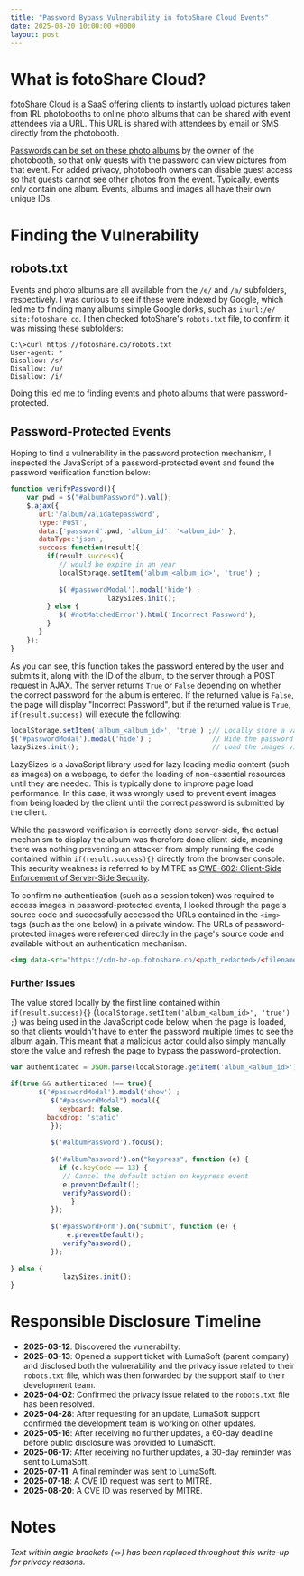 ```yaml
---
title: "Password Bypass Vulnerability in fotoShare Cloud Events"
date: 2025-08-20 10:00:00 +0000
layout: post
---
```


# What is fotoShare Cloud?

[fotoShare Cloud](https://fotoshare.co/) is a SaaS offering clients to instantly upload pictures taken from IRL photobooths to online photo albums that can be shared with event attendees via a URL. This URL is shared with attendees by email or SMS directly from the photobooth. 

[Passwords can be set on these photo albums](https://support.lumasoft.co/hc/en-us/articles/360046797573-Event-Privacy-and-Link-Sharing) by the owner of the photobooth, so that only guests with the password can view pictures from that event. For added privacy, photobooth owners can disable guest access so that guests cannot see other photos from the event. Typically, events only contain one album. Events, albums and images all have their own unique IDs.

# Finding the Vulnerability
## robots.txt
Events and photo albums are all available from the `/e/` and `/a/` subfolders, respectively. I was curious to see if these were indexed by Google, which led me to finding many albums simple Google dorks, such as `inurl:/e/ site:fotoshare.co`. I then checked fotoShare's `robots.txt` file, to confirm it was missing these subfolders:

```
C:\>curl https://fotoshare.co/robots.txt
User-agent: *
Disallow: /s/
Disallow: /u/
Disallow: /i/
```

Doing this led me to finding events and photo albums that were password-protected.

## Password-Protected Events

Hoping to find a vulnerability in the password protection mechanism, I inspected the JavaScript of a password-protected event and found the password verification function below:
```javascript
function verifyPassword(){
	var pwd = $("#albumPassword").val();
	$.ajax({
       url:'/album/validatepassword',
       type:'POST',
       data:{'password':pwd, 'album_id': '<album_id>' },
       dataType:'json',
       success:function(result){
       	 if(result.success){
       	    // would be expire in an year
            localStorage.setItem('album_<album_id>', 'true') ;
            
            $('#passwordModal').modal('hide') ;
   	 	 	 	        lazySizes.init();
       	 } else {
       	 	$('#notMatchedError').html('Incorrect Password');
       	 }
       }
    });
}
```

As you can see, this function takes the password entered by the user and submits it, along with the ID of the album, to the server through a POST request in AJAX.
The server returns `True` or `False` depending on whether the correct password for the album is entered. If the returned value is `False`, the page will display "Incorrect Password", but if the returned value is `True`, `if(result.success)` will execute the following:

```javascript
localStorage.setItem('album_<album_id>', 'true') ;// Locally store a value indicating the album as being visible 
$('#passwordModal').modal('hide') ;               // Hide the password prompt
lazySizes.init();                                 // Load the images via LazySizes
```

LazySizes is a JavaScript library used for lazy loading media content (such as images) on a webpage, to defer the loading of non-essential resources until they are needed. This is typically done to improve page load performance. In this case, it was wrongly used to prevent event images from being loaded by the client until the correct password is submitted by the client.

While the password verification is correctly done server-side, the actual mechanism to display the album was therefore done client-side, meaning there was nothing preventing an attacker from simply running the code contained within `if(result.success){}` directly from the browser console. This security weakness is referred to by MITRE as [CWE-602: Client-Side Enforcement of Server-Side Security](https://cwe.mitre.org/data/definitions/602.html).

To confirm no authentication (such as a session token) was required to access images in password-protected events, I looked through the page's source code and successfully accessed the URLs contained in the `<img>` tags (such as the one below) in a private window. The URLs of password-protected images were referenced directly in the page's source code and available without an authentication mechanism.

```html
<img data-src="https://cdn-bz-op.fotoshare.co/<path_redacted>/<filename_redacted>.jpg?aspect_ratio=1:1.002&amp;width=450" class="lazyload border-radius-thumb" onerror="this.src='/img/blank-image.jpg'">
```

### Further Issues

The value stored locally by the first line contained within `if(result.success){}` (`localStorage.setItem('album_<album_id>', 'true') ;`) was being used in the JavaScript code below, when the page is loaded, so that clients wouldn't have to enter the password multiple times to see the album again. This meant that a malicious actor could also simply manually store the value and refresh the page to bypass the password-protection.

```javascript
var authenticated = JSON.parse(localStorage.getItem('album_<album_id>'));

if(true && authenticated !== true){
       $('#passwordModal').modal('show') ;
          $("#passwordModal").modal({
            keyboard: false,
         backdrop: 'static'
          });
          
          $('#albumPassword').focus();
          
          $('#albumPassword').on("keypress", function (e) {            
            if (e.keyCode == 13) {
             // Cancel the default action on keypress event
             e.preventDefault();
             verifyPassword(); 
               }
          });
          
          $('#passwordForm').on("submit", function (e) {            
              e.preventDefault();
             verifyPassword(); 
          });
    
} else {
             lazySizes.init();
}
```

# Responsible Disclosure Timeline
- **2025-03-12**: Discovered the vulnerability.
- **2025-03-13**: Opened a support ticket with LumaSoft (parent company) and disclosed both the vulnerability and the privacy issue related to their `robots.txt` file, which was then forwarded by the support staff to their development team.
- **2025-04-02**: Confirmed the privacy issue related to the `robots.txt` file has been resolved.
- **2025-04-28**: After requesting for an update, LumaSoft support confirmed the development team is working on other updates.
- **2025-05-16**: After receiving no further updates, a 60-day deadline before public disclosure was provided to LumaSoft.
- **2025-06-17**: After receiving no further updates, a 30-day reminder was sent to LumaSoft.
- **2025-07-11**: A final reminder was sent to LumaSoft.
- **2025-07-18**: A CVE ID request was sent to MITRE.
- **2025-08-20**: A CVE ID was reserved by MITRE.


# Notes
*Text within angle brackets (`<>`) has been replaced throughout this write-up for privacy reasons.*